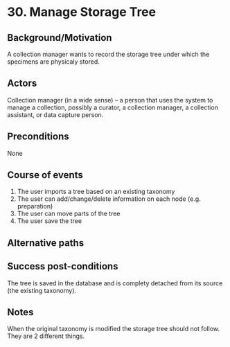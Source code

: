# 30. Manage Storage Tree

## Background/Motivation
A collection manager wants to record the storage tree under which the specimens are physicaly stored.

## Actors
Collection manager (in a wide sense) – a person that uses the system to manage a collection, possibly a curator, a collection manager, a collection assistant, or data capture person.

## Preconditions
None

## Course of events
  1. The user imports a tree based on an existing taxonomy
  2. The user can add/change/delete information on each node (e.g. preparation)
  3. The user can move parts of the tree
  4. The user save the tree

## Alternative paths

## Success post-conditions
The tree is saved in the database and is complety detached from its source (the existing taxonomy).

## Notes
When the original taxonomy is modified the storage tree should not follow. They are 2 different things.
